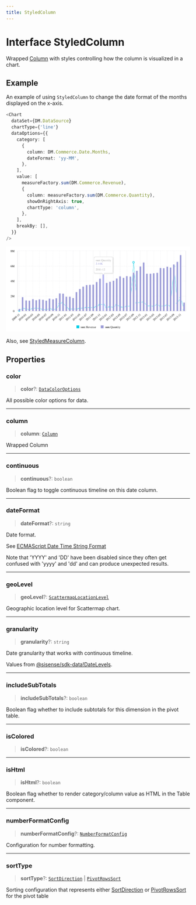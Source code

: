 ```yaml
---
title: StyledColumn
---
```


# Interface StyledColumn

Wrapped [Column](../../sdk-data/interfaces/interface.Column.md) with styles controlling how the column is visualized in a chart.

## Example

An example of using `StyledColumn` to change the date format of the months displayed on the x-axis.

```ts
<Chart
  dataSet={DM.DataSource}
  chartType={'line'}
  dataOptions={{
    category: [
      {
        column: DM.Commerce.Date.Months,
        dateFormat: 'yy-MM',
      },
    ],
    value: [
      measureFactory.sum(DM.Commerce.Revenue),
      {
        column: measureFactory.sum(DM.Commerce.Quantity),
        showOnRightAxis: true,
        chartType: 'column',
      },
    ],
    breakBy: [],
  }}
/>
```

<img src="../../../img/chart-mixed-series-example-1.png" width="800px" />

Also, see [StyledMeasureColumn](interface.StyledMeasureColumn.md).

## Properties

### color

> **color**?: [`DataColorOptions`](../type-aliases/type-alias.DataColorOptions.md)

All possible color options for data.

***

### column

> **column**: [`Column`](../../sdk-data/interfaces/interface.Column.md)

Wrapped Column

***

### continuous

> **continuous**?: `boolean`

Boolean flag to toggle continuous timeline on this date column.

***

### dateFormat

> **dateFormat**?: `string`

Date format.

See [ECMAScript Date Time String Format](https://tc39.es/ecma262/multipage/numbers-and-dates.html#sec-date-time-string-format)

Note that 'YYYY' and 'DD' have been disabled since they often get confused with 'yyyy' and 'dd'
and can produce unexpected results.

***

### geoLevel

> **geoLevel**?: [`ScattermapLocationLevel`](../type-aliases/type-alias.ScattermapLocationLevel.md)

Geographic location level for Scattermap chart.

***

### granularity

> **granularity**?: `string`

Date granularity that works with continuous timeline.

Values from [@sisense/sdk-data!DateLevels](../../sdk-data/variables/variable.DateLevels.md).

***

### includeSubTotals

> **includeSubTotals**?: `boolean`

Boolean flag whether to include subtotals for this dimension in the pivot table.

***

### isColored

> **isColored**?: `boolean`

***

### isHtml

> **isHtml**?: `boolean`

Boolean flag whether to render category/column value as HTML in the Table component.

***

### numberFormatConfig

> **numberFormatConfig**?: [`NumberFormatConfig`](../type-aliases/type-alias.NumberFormatConfig.md)

Configuration for number formatting.

***

### sortType

> **sortType**?: [`SortDirection`](../type-aliases/type-alias.SortDirection.md) \| [`PivotRowsSort`](../type-aliases/type-alias.PivotRowsSort.md)

Sorting configuration that represents either [SortDirection](../type-aliases/type-alias.SortDirection.md) or [PivotRowsSort](../type-aliases/type-alias.PivotRowsSort.md) for the pivot table
